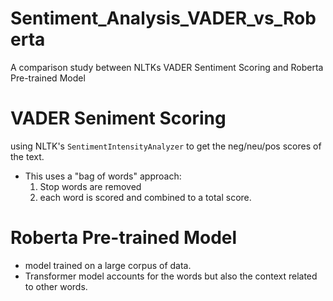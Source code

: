 # Sentiment_Analysis_VADER_vs_Roberta
A comparison study between NLTKs VADER Sentiment Scoring and Roberta Pre-trained Model


# VADER Seniment Scoring

using NLTK's `SentimentIntensityAnalyzer` to get the neg/neu/pos scores of the text.

- This uses a "bag of words" approach:
    1. Stop words are removed
    2. each word is scored and combined to a total score.
 
# Roberta Pre-trained Model

- model trained on a large corpus of data.
- Transformer model accounts for the words but also the context related to other words.
